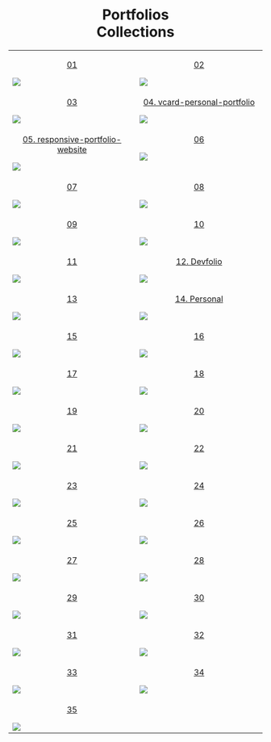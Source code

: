<div align="center">
    <h1>Portfolios<br>Collections</h1>
</div>

<table align="center">
  <!-- block 1 -->
  <tr>
    <td valign="top" width="50%">
      <a target="_blank" href="https://maginodan.github.io/portfolios/Web/01/">
        <p align="center">01</p>
        <img src="https://cdn.jsdelivr.net/gh/maginodan/portfolios/assets/img/web/01.jpg" />
      </a>
    </td>
    <td valign="top">
      <a target="_blank" href="https://maginodan.github.io/portfolios/Web/02/">
        <p align="center">02</p>
        <img src="https://cdn.jsdelivr.net/gh/maginodan/portfolios/assets/img/web/02.jpg" />
      </a>
    </td>
  </tr>
  <!-- block 2 -->
  <tr>
    <td valign="top" width="50%">
      <a target="_blank" href="https://maginodan.github.io/portfolios/Web/03/">
        <p align="center">03</p>
        <img src="https://cdn.jsdelivr.net/gh/maginodan/portfolios/assets/img/web/03.jpg" />
      </a>
    </td>
    <td valign="top">
      <a target="_blank" href="https://maginodan.github.io/portfolios/Web/04/">
        <p align="center">04. vcard-personal-portfolio</p>
        <img src="https://cdn.jsdelivr.net/gh/maginodan/portfolios/assets/img/web/04.jpg" />
      </a>
    </td>
  </tr>
  <!-- block 3 -->
  <tr>
    <td valign="top" width="50%">
      <a target="_blank" href="https://maginodan.github.io/portfolios/Web/05/">
        <p align="center">05. responsive-portfolio-website</p>
        <img src="https://cdn.jsdelivr.net/gh/maginodan/portfolios/assets/img/web/05.jpg" />
      </a>
    </td>
    <td valign="top">
      <a target="_blank" href="https://maginodan.github.io/portfolios/Web/06/">
        <p align="center">06</p>
        <img src="https://cdn.jsdelivr.net/gh/maginodan/portfolios/assets/img/web/06.jpg" />
      </a>
    </td>
  </tr>
  <!-- block 4 -->
  <tr>
    <td valign="top" width="50%">
      <a target="_blank" href="https://maginodan.github.io/portfolios/Web/07/">
        <p align="center">07</p>
        <img src="https://cdn.jsdelivr.net/gh/maginodan/portfolios/assets/img/web/07.jpg" />
      </a>
    </td>
    <td valign="top">
      <a target="_blank" href="https://maginodan.github.io/portfolios/Web/08/">
        <p align="center">08</p>
        <img src="https://cdn.jsdelivr.net/gh/maginodan/portfolios/assets/img/web/08.jpg" />
      </a>
    </td>
  </tr>
  <!-- block 5 -->
  <tr>
    <td valign="top" width="50%">
      <a target="_blank" href="https://maginodan.github.io/portfolios/Web/09/">
        <p align="center">09</p>
        <img src="https://cdn.jsdelivr.net/gh/maginodan/portfolios/assets/img/web/09.jpg" />
      </a>
    </td>
    <td valign="top">
      <a target="_blank" href="https://maginodan.github.io/portfolios/Web/10/">
        <p align="center">10</p>
        <img src="https://cdn.jsdelivr.net/gh/maginodan/portfolios/assets/img/web/10.jpg" />
      </a>
    </td>
  </tr>
  <!-- block 6 -->
  <tr>
    <td valign="top" width="50%">
      <a target="_blank" href="https://maginodan.github.io/portfolios/Web/11/">
        <p align="center">11</p>
        <img src="https://cdn.jsdelivr.net/gh/maginodan/portfolios/assets/img/web/11.jpg" />
      </a>
    </td>
    <td valign="top">
      <a target="_blank" href="https://maginodan.github.io/portfolios/Web/12/">
        <p align="center">12. Devfolio</p>
        <img src="https://cdn.jsdelivr.net/gh/maginodan/portfolios/assets/img/web/12.jpg" />
      </a>
    </td>
  </tr>
  <!-- block 7 -->
  <tr>
    <td valign="top" width="50%">
      <a target="_blank" href="https://maginodan.github.io/portfolios/Web/13/">
        <p align="center">13</p>
        <img src="https://cdn.jsdelivr.net/gh/maginodan/portfolios/assets/img/web/13.jpg" />
      </a>
    </td>
    <td valign="top">
      <a target="_blank" href="https://maginodan.github.io/portfolios/Web/14/">
        <p align="center">14. Personal</p>
        <img src="https://cdn.jsdelivr.net/gh/maginodan/portfolios/assets/img/web/14.jpg" />
      </a>
    </td>
  </tr>
  <!-- block 8 -->
  <tr>
    <td valign="top" width="50%">
      <a target="_blank" href="https://maginodan.github.io/portfolios/Web/15/">
        <p align="center">15</p>
        <img src="https://cdn.jsdelivr.net/gh/maginodan/portfolios/assets/img/web/15.jpg" />
      </a>
    </td>
    <td valign="top">
      <a target="_blank" href="https://maginodan.github.io/portfolios/Web/16/">
        <p align="center">16</p>
        <img src="https://cdn.jsdelivr.net/gh/maginodan/portfolios/assets/img/web/16.jpg" />
      </a>
    </td>
  </tr>
  <!-- block 9 -->
  <tr>
    <td valign="top" width="50%">
      <a target="_blank" href="https://maginodan.github.io/portfolios/Web/17/">
        <p align="center">17</p>
        <img src="https://cdn.jsdelivr.net/gh/maginodan/portfolios/assets/img/web/17.jpg" />
      </a>
    </td>
    <td valign="top">
      <a target="_blank" href="https://maginodan.github.io/portfolios/Web/18/">
        <p align="center">18</p>
        <img src="https://cdn.jsdelivr.net/gh/maginodan/portfolios/assets/img/web/18.jpg" />
      </a>
    </td>
  </tr>
  <!-- block 10 -->
  <tr>
    <td valign="top" width="50%">
      <a target="_blank" href="https://maginodan.github.io/portfolios/Web/19/">
        <p align="center">19</p>
        <img src="https://cdn.jsdelivr.net/gh/maginodan/portfolios/assets/img/web/19.jpg" />
      </a>
    </td>
    <td valign="top">
      <a target="_blank" href="https://maginodan.github.io/portfolios/Web/20/">
        <p align="center">20</p>
        <img src="https://cdn.jsdelivr.net/gh/maginodan/portfolios/assets/img/web/20.jpg" />
      </a>
    </td>
  </tr>
  <!-- block 11 -->
  <tr>
    <td valign="top" width="50%">
      <a target="_blank" href="https://maginodan.github.io/portfolios/Web/21/">
        <p align="center">21</p>
        <img src="https://cdn.jsdelivr.net/gh/maginodan/portfolios/assets/img/web/21.jpg" />
      </a>
    </td>
    <td valign="top">
      <a target="_blank" href="https://maginodan.github.io/portfolios/Web/22/">
        <p align="center">22</p>
        <img src="https://cdn.jsdelivr.net/gh/maginodan/portfolios/assets/img/web/22.jpg" />
      </a>
    </td>
  </tr>
  <!-- block 12 -->
  <tr>
    <td valign="top" width="50%">
      <a target="_blank" href="https://maginodan.github.io/portfolios/Web/23/">
        <p align="center">23</p>
        <img src="https://cdn.jsdelivr.net/gh/maginodan/portfolios/assets/img/web/23.jpg" />
      </a>
    </td>
    <td valign="top">
      <a target="_blank" href="https://maginodan.github.io/portfolios/Web/24/">
        <p align="center">24</p>
        <img src="https://cdn.jsdelivr.net/gh/maginodan/portfolios/assets/img/web/24.jpg" />
      </a>
    </td>
  </tr>
  <!-- block 13 -->
  <tr>
    <td valign="top" width="50%">
      <a target="_blank" href="https://maginodan.github.io/portfolios/Web/25/">
        <p align="center">25</p>
        <img src="https://cdn.jsdelivr.net/gh/maginodan/portfolios/assets/img/web/25.jpg" />
      </a>
    </td>
    <td valign="top" width="50%">
      <a target="_blank" href="https://maginodan.github.io/portfolios/Web/26/">
        <p align="center">26</p>
        <img src="https://cdn.jsdelivr.net/gh/maginodan/portfolios/assets/img/web/26.jpg" />
      </a>
    </td>
  </tr>
  <!-- block 14 -->
  <tr>
    <td valign="top" width="50%">
      <a target="_blank" href="https://maginodan.github.io/portfolios/Web/27/">
        <p align="center">27</p>
        <img src="https://cdn.jsdelivr.net/gh/maginodan/portfolios/assets/img/web/27.jpg" />
      </a>
    </td>
    <td valign="top" width="50%">
      <a target="_blank" href="https://maginodan.github.io/portfolios/web/28/">
        <p align="center">28</p>
        <img src="https://cdn.jsdelivr.net/gh/maginodan/portfolios/assets/img/web/28.jpg" />
      </a>
    </td>
  </tr>
  <!-- block 15 -->
  <tr>
    <td valign="top" width="50%">
      <a target="_blank" href="https://maginodan.github.io/portfolios/Web/29/">
        <p align="center">29</p>
        <img src="https://cdn.jsdelivr.net/gh/maginodan/portfolios/assets/img/web/29.jpg" />
      </a>
    </td>
    <td valign="top" width="50%">
      <a target="_blank" href="https://maginodan.github.io/portfolios/Web/30/">
        <p align="center">30</p>
        <img src="https://cdn.jsdelivr.net/gh/maginodan/portfolios/assets/img/web/30.jpg" />
      </a>
    </td>
  </tr>
  <!-- block 16 -->
  <tr>
    <td valign="top" width="50%">
      <a target="_blank" href="https://maginodan.github.io/portfolios/Web/31/">
        <p align="center">31</p>
        <img src="https://cdn.jsdelivr.net/gh/maginodan/portfolios/assets/img/web/31.jpg" />
      </a>
    </td>
    <td valign="top" width="50%">
      <a target="_blank" href="https://maginodan.github.io/portfolios/Web/32/">
        <p align="center">32</p>
        <img src="https://cdn.jsdelivr.net/gh/maginodan/portfolios/assets/img/web/32.jpg" />
      </a>
    </td>
  </tr>
  <!-- block 17 -->
  <tr>
    <td valign="top" width="50%">
      <a target="_blank" href="https://maginodan.github.io/portfolios/Web/33/">
        <p align="center">33</p>
        <img src="https://cdn.jsdelivr.net/gh/maginodan/portfolios/assets/img/web/33.jpg" />
      </a>
    </td>
    <td valign="top" width="50%">
      <a target="_blank" href="https://maginodan.github.io/portfolios/Web/34/">
        <p align="center">34</p>
        <img src="https://cdn.jsdelivr.net/gh/maginodan/portfolios/assets/img/web/34.jpg" />
      </a>
    </td>
  </tr>
  <!-- block 18 -->
  <tr>
    <td valign="top" width="50%">
      <a target="_blank" href="https://maginodan.github.io/portfolios/Web/35/">
        <p align="center">35</p>
        <img src="https://cdn.jsdelivr.net/gh/maginodan/portfolios/assets/img/web/35.jpg" />
      </a>
    </td>
  </tr>
</table>
